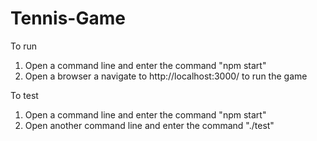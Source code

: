 # Tennis-Game
To run
1. Open a command line and enter the command "npm start"
2. Open a browser a navigate to http://localhost:3000/ to run the game

To test
1. Open a command line and enter the command "npm start"
2. Open another command line and enter the command "./test"
